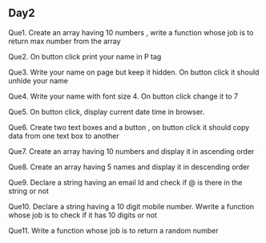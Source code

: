 ## Day2
Que1.
Create an array having 10 numbers , write a function whose  job is to return max number from the array


Que2.
On button click print your name in P tag


Que3.
Write your name on page but keep it hidden. On button click it should unhide your name


Que4.
Write your name with font size 4. On button click change it to 7


Que5.
On button click, display current date time in browser.


Que6.
Create two text boxes and a button , on button click it should copy data from one text box to another


Que7.
Create an array having 10 numbers and display it in ascending order


Que8. 
Create an array having 5 names and display it in descending order


Que9.
Declare a string   having an email Id and check if @ is there in the string or not


Que10.
Declare a string having a 10 digit mobile number. Wwrite a function whose  job is to check if it has 10 digits or not


Que11. 
Write a function whose  job is to return a random number
